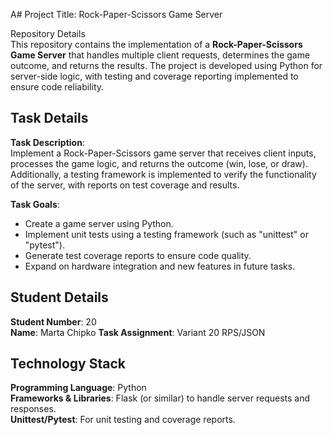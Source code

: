 А# Project Title: Rock-Paper-Scissors Game Server  

Repository Details  
This repository contains the implementation of a **Rock-Paper-Scissors Game Server** that handles multiple client requests, determines the game outcome, and returns the results. The project is developed using Python for server-side logic, with testing and coverage reporting implemented to ensure code reliability.  

## Task Details  
**Task Description**:  
Implement a Rock-Paper-Scissors game server that receives client inputs, processes the game logic, and returns the outcome (win, lose, or draw). Additionally, a testing framework is implemented to verify the functionality of the server, with reports on test coverage and results.  

**Task Goals**:  
- Create a game server using Python.  
- Implement unit tests using a testing framework (such as "unittest" or "pytest").  
- Generate test coverage reports to ensure code quality.  
- Expand on hardware integration and new features in future tasks.  

## Student Details  
**Student Number**: 20  
**Name**: Marta Chipko
**Task Assignment**: Variant 20 RPS/JSON  

## Technology Stack  
**Programming Language**: Python  
**Frameworks & Libraries**: Flask (or similar) to handle server requests and responses.  
**Unittest/Pytest**: For unit testing and coverage reports.  

